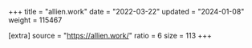 +++
title = "allien.work"
date = "2022-03-22"
updated = "2024-01-08"
weight = 115467

[extra]
source = "https://allien.work/"
ratio = 6
size = 113
+++

